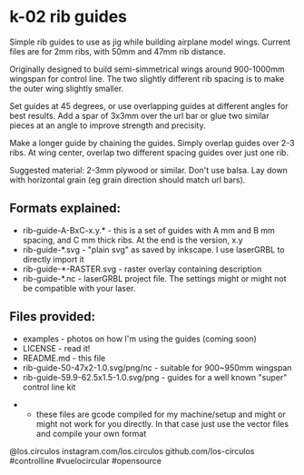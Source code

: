 # k-02 rib guides

Simple rib guides to use as jig while building airplane model wings. Current files are for 2mm ribs, with 50mm and 47mm rib distance.

Originally designed to build semi-simmetrical wings around 900-1000mm wingspan for control line. The two slightly different rib spacing is to make the outer wing slightly smaller.

Set guides at 45 degrees, or use overlapping guides at different angles for best results. Add a spar of 3x3mm over the url bar or glue two similar pieces at an angle to improve strength and precisity.

Make a longer guide by chaining the guides. Simply overlap guides over 2-3 ribs. At wing center, overlap two different spacing guides over just one rib.

Suggested material: 2-3mm plywood or similar. Don't use balsa. Lay down with horizontal grain (eg grain direction should match url bars).

## Formats explained:
 - rib-guide-A-BxC-x.y.* - this is a set of guides with A mm and B mm spacing, and C mm thick ribs. At the end is the version, x.y
 - rib-guide-*.svg - "plain svg" as saved by inkscape. I use laserGRBL to directly import it
 - rib-guide-*-RASTER.svg - raster overlay containing description
 - rib-guide-*.nc - laserGRBL project file. The settings might or might not be compatible with your laser.

## Files provided:

 - examples - photos on how I'm using the guides (coming soon)
 - LICENSE - read it!
 - README.md - this file
 - rib-guide-50-47x2-1.0.svg/png/nc - suitable for 900~950mm wingspan
 - rib-guide-59.9-62.5x1.5-1.0.svg/png - guides for a well known "super" control line kit


* - these files are gcode compiled for my machine/setup and might or 
    might not work for you directly. In that case just use the vector files
    and compile your own format


@los.circulos
instagram.com/los.circulos
github.com/los-circulos
#controlline #vuelocircular #opensource

